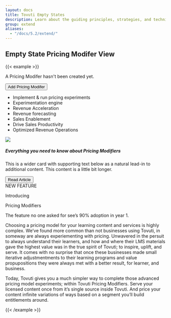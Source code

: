 ```yaml
---
layout: docs
title: Tovuti Empty States
description: Learn about the guiding principles, strategies, and techniques used to build and maintain Bootstrap so you can more easily customize and extend it yourself.
group: extend
aliases:
  - "/docs/5.2/extend/"
---
```




## Empty State Pricing Modifer View

<!-- ALL-CONTRIBUTORS-LIST:START - Do not remove or modify this section -->

<!-- markdownlint-disable -->
{{< example >}}
<div id="example2">
    <div id="tovgrid">
        <div class="d-flex justify-content-center border-bottom">
        <div class="p-4 flex-fill w-50">
          <div class="p-4 d-flex flex-column justify-content-center align-content-center text-center border shadow-sm rounded gap-3">
              <i class="fa-thin fa-folder-magnifying-glass fa-9x mx-auto"></i>
              <p class="fw-semibold mx-auto">A Pricing Modifer hasn't been created yet.</p>
              <button type="button" class="btn btn-primary d-flex gap-2 justify-content-center align-items-center"><i class="fa fa-plus"></i>Add Pricing Modifer</button>
            <div>
              <ul class="list-group list-group-flush">
              <li class="list-group-item w-auto d-flex align-items-center text-muted gap-2"><i class="fa fa-circle-check"></i>Implement & run pricing experiments</li>
              <li class="list-group-item d-flex align-items-center text-muted gap-2"><i class="fa fa-circle-check"></i>Experimentation engine</li>
              <li class="list-group-item d-flex align-items-center text-muted gap-2"><i class="fa fa-circle-check"></i>Revenue Acceleration</li>
              <li class="list-group-item d-flex align-items-center text-muted gap-2"><i class="fa fa-circle-check"></i>Revenue forecasting</li>
              <li class="list-group-item d-flex align-items-center text-muted gap-2"><i class="fa fa-circle-check"></i>Sales Enablement</li>
              <li class="list-group-item d-flex align-items-center text-muted gap-2"><i class="fa fa-circle-check"></i>Drive Sales Productivity</li>
              <li class="list-group-item d-flex align-items-center text-muted gap-2"><i class="fa fa-circle-check"></i>Optimized Revenue Operations</li>
              </ul>
            </div>
          </div>
            <div class="card mt-4 border border-0 rounded" style="max-width: 540px;">
            <div class="row g-0">
              <div class="col-md-4 border border-0">
                <img src="/docs/5.2/assets/img/tovuti/pricing-modifiers/img/illustration.jpg" class="border border-0 object-fit-cover img-fluid h-100 rounded">
              </div>
              <div class="col-md-8">
                <div class="card-body">
                  <h5 class="card-title">Everything you need to know about Pricing Modifiers</h5>
                  <p class="card-text">This is a wider card with supporting text below as a natural lead-in to additional content. This content is a little bit longer.</p>
                  <button type="button" class="btn btn-outline-dark d-flex gap-2 justify-content-center align-items-center"><i class="fa fa-arrow-right"></i>Read Article</button>
                </div>
              </div>
            </div>
          </div>
        </div>
        <div class="d-flex flex-column  align-items-start justify-content-start w-50 bg-light gap-2 border-start p-4">
          <span class="badge rounded-pill text-bg-primary">NEW FEATURE</span>
          <p class="h3 text-muted mt-3">Introducing</p>
          <p class="h1">Pricing Modifiers</p>
          <p class="h6">The feature no one asked for see’s 90% adoption in year 1.</p>
          <p>Choosing a pricing model for your learning content and services is highly complex. We’ve found more common than not businesses using Tovuti, in someway are always experiementing with pricing.  Unwavered in the persuit to always understand their learners, and how and where their LMS materials gave the highest value was in the true spirit of Tovuti; to inspire, uplift, and serve. It comes with no surprise that once these businesses made small iterative adjustmentments to their learning programs and value propupositions they were always met with a better result, for learner, and business.
          </p>
          <p>
          Today, Tovuti gives you a much simpler way to complete those advanced pricing model experiments; within Tovuti Pricing Modifiers. Serve your licensed content once from it’s single source inside Tovuti. And price your content infinite variations of ways based on a segment you’ll build entitlements around.</p>
        </div>
    </div>
</div>
</div>
{{< /example >}}

<script>
  $("#tovgrid").kendoGrid({
      dataSource: gridDataSource,
      sortable: true,
      reorderable: true,
      groupable: true,
      resizable: true,
      filterable: true,
      columnMenu: true,
      pageable: true
    });
</script>
<script>
  var orderData = [
  { OrderID: 1, OrderDate: "2017-11-06T12:00:00", Freight: 12.34, ShipCity: "Antwerp", ShipCountry: "Belgium" },
  { OrderID: 2, OrderDate: "2019-03-02T12:00:00", Freight: 23.45, ShipCity: "Singapore", ShipCountry: "Singapore" },
  { OrderID: 3, OrderDate: "2019-06-26T12:00:00", Freight: 34.56, ShipCity: "Shanghai", ShipCountry: "China" },
  { OrderID: 4, OrderDate: "2017-09-20T12:00:00", Freight: 45.67, ShipCity: "Hamburg", ShipCountry: "Germany" },
  { OrderID: 5, OrderDate: "2017-12-12T12:00:00", Freight: 56.78, ShipCity: "Mumbai", ShipCountry: "India" },
  { OrderID: 6, OrderDate: "2018-02-08T12:00:00", Freight: 67.89, ShipCity: "Shanghai", ShipCountry: "China" },
  { OrderID: 7, OrderDate: "2018-05-05T12:00:00", Freight: 78.90, ShipCity: "Tokyo", ShipCountry: "Japan" },
  { OrderID: 8, OrderDate: "2019-08-03T12:00:00", Freight: 89.01, ShipCity: "Port Klang", ShipCountry: "Malaysia" },
  { OrderID: 9, OrderDate: "2018-10-29T12:00:00", Freight: 90.12, ShipCity: "Rotterdam", ShipCountry: "Netherlands" },
  { OrderID: 10, Ord3erDate: "2018-01-23T12:00:00", Freight: 10.32, ShipCity: "Vancouver", ShipCountry: "Canada" },
  { OrderID: 11, OrderDate: "2018-04-17T12:00:00", Freight: 21.43, ShipCity: "Colón", ShipCountry: "Panama" },
  { OrderID: 12, OrderDate: "2017-07-11T12:00:00", Freight: 32.54, ShipCity: "Manila", ShipCountry: "Philippines" },
  { OrderID: 13, OrderDate: "2017-10-24T12:00:00", Freight: 43.65, ShipCity: "Singapore", ShipCountry: "Singapore" },
  { OrderID: 14, OrderDate: "2018-03-11T12:00:00", Freight: 54.76, ShipCity: "Busan", ShipCountry: "South Korea" },
  { OrderID: 15, OrderDate: "2018-06-17T12:00:00", Freight: 65.87, ShipCity: "Shenzhen", ShipCountry: "China" },
  { OrderID: 16, OrderDate: "2018-10-13T12:00:00", Freight: 76.98, ShipCity: "Hong Kong", ShipCountry: "China" },
  { OrderID: 17, OrderDate: "2019-04-19T12:00:00", Freight: 87.09, ShipCity: "Dubai", ShipCountry: "UAE" },
  { OrderID: 18, OrderDate: "2019-07-25T12:00:00", Freight: 98.21, ShipCity: "Felixstowe", ShipCountry: "UK" },
  { OrderID: 19, OrderDate: "2017-09-22T12:00:00", Freight: 13.24, ShipCity: "Los Angeles", ShipCountry: "USA" },
  { OrderID: 20, OrderDate: "2018-12-09T12:00:00", Freight: 35.46, ShipCity: "New York", ShipCountry: "USA" },
  { OrderID: 21, OrderDate: "2018-02-04T12:00:00", Freight: 57.68, ShipCity: "Guangzhou", ShipCountry: "China" },
  { OrderID: 22, OrderDate: "2019-05-16T12:00:00", Freight: 9.87, ShipCity: "Long Beach", ShipCountry: "USA" },
  { OrderID: 23, OrderDate: "2019-08-18T12:00:00", Freight: 24.13, ShipCity: "Singapore", ShipCountry: "Singapore" }
];

var gridDataSource = new kendo.data.DataSource({
    data: orderData,
    schema: {
        model: {
          fields: {
            OrderID: { type: "number" },
            Freight: { type: "number" },
            OrderDate: { type: "date" },
            ShipCountry: { type: "string" },
            ShipCity: { type: "string" }
          }
        }
    },
    pageSize: 10,
    sort: {
        field: "OrderDate",
        dir: "desc"
    }
});
</script>

<!-- markdownlint-restore -->
